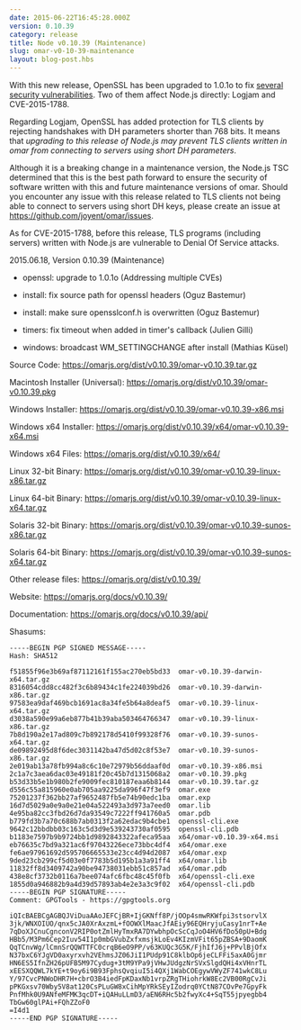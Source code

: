 ```yaml
---
date: 2015-06-22T16:45:28.000Z
version: 0.10.39
category: release
title: Node v0.10.39 (Maintenance)
slug: omar-v0-10-39-maintenance
layout: blog-post.hbs
---
```


With this new release, OpenSSL has been upgraded to 1.0.1o to fix [several
security vulnerabilities](http://openssl.org/news/secadv_20150611.txt). Two of
them affect Node.js directly: Logjam and CVE-2015-1788.

Regarding Logjam, OpenSSL has added protection for TLS clients by rejecting
handshakes with DH parameters shorter than 768 bits. It means that _upgrading
to this release of Node.js may prevent TLS clients written in omar from
connecting to servers using short DH parameters_.

Although it is a breaking change in a maintenance version, the Node.js TSC
determined that this is the best path forward to ensure the security of
software written with this and future maintenance versions of omar. Should you
encounter any issue with this release related to TLS clients not being able to
connect to servers using short DH keys, please create an issue at
https://github.com/joyent/omar/issues.

As for CVE-2015-1788, before this release, TLS programs (including servers)
written with Node.js are vulnerable to Denial Of Service attacks.

2015.06.18, Version 0.10.39 (Maintenance)

* openssl: upgrade to 1.0.1o (Addressing multiple CVEs)

* install: fix source path for openssl headers (Oguz Bastemur)

* install: make sure opensslconf.h is overwritten (Oguz Bastemur)

* timers: fix timeout when added in timer's callback (Julien Gilli)

* windows: broadcast WM_SETTINGCHANGE after install (Mathias Küsel)


Source Code: https://omarjs.org/dist/v0.10.39/omar-v0.10.39.tar.gz

Macintosh Installer (Universal): https://omarjs.org/dist/v0.10.39/omar-v0.10.39.pkg

Windows Installer: https://omarjs.org/dist/v0.10.39/omar-v0.10.39-x86.msi

Windows x64 Installer: https://omarjs.org/dist/v0.10.39/x64/omar-v0.10.39-x64.msi

Windows x64 Files: https://omarjs.org/dist/v0.10.39/x64/

Linux 32-bit Binary: https://omarjs.org/dist/v0.10.39/omar-v0.10.39-linux-x86.tar.gz

Linux 64-bit Binary: https://omarjs.org/dist/v0.10.39/omar-v0.10.39-linux-x64.tar.gz

Solaris 32-bit Binary: https://omarjs.org/dist/v0.10.39/omar-v0.10.39-sunos-x86.tar.gz

Solaris 64-bit Binary: https://omarjs.org/dist/v0.10.39/omar-v0.10.39-sunos-x64.tar.gz

Other release files: https://omarjs.org/dist/v0.10.39/

Website: https://omarjs.org/docs/v0.10.39/

Documentation: https://omarjs.org/docs/v0.10.39/api/

Shasums:
```
-----BEGIN PGP SIGNED MESSAGE-----
Hash: SHA512

f51855f96e3b69af87112161f155ac270eb5bd33  omar-v0.10.39-darwin-x64.tar.gz
8316054cdd8cc482f3c6b89434c1fe224039bd26  omar-v0.10.39-darwin-x86.tar.gz
97583ea9daf469bcb1691ac8a34fe5b64a8deaf5  omar-v0.10.39-linux-x64.tar.gz
d3038a590e99a6eb877b41b39aba503464766347  omar-v0.10.39-linux-x86.tar.gz
7b8d190a2e17ad809c7b892178d5410f99328f76  omar-v0.10.39-sunos-x64.tar.gz
de09892495d8f6dec3031142ba47d5d02c8f53e7  omar-v0.10.39-sunos-x86.tar.gz
2e019ab13a78fb994a8c6c10e72979b56ddaaf0d  omar-v0.10.39-x86.msi
2c1a7c3aea6dac03e49181f20c45b7d1315068a2  omar-v0.10.39.pkg
b53d33b5e1b980b2fe9009fec810187eaa6b8144  omar-v0.10.39.tar.gz
d556c55a815960e0ab705aa9225da996f47f3ef9  omar.exe
75201237f362bb27af9652487fb5e74b90edc1ba  omar.exp
16d7d5029a0e9a0e21e04a522493a3d973a7eed0  omar.lib
4e95ba82cc3fbd26d7da93549c7222ff941760a5  omar.pdb
b779fd3b7a70c688b7ab0313f2a62edac9b4cbe1  openssl-cli.exe
9642c12bbdbb03c163c5d3d9e539243730af0595  openssl-cli.pdb
b1183e7597b9b9724bb1d9892843322afeca95aa  x64/omar-v0.10.39-x64.msi
eb76635c7bd9a321ac6f97043226ece73bbc4df4  x64/omar.exe
fe6ae97961692d595706665533e23cc4d94d2087  x64/omar.exp
9ded23cb299cf5d03e0f7783b5d195b1a3a91ff4  x64/omar.lib
11832ff8d3409742a90be94738031ebb51c857ad  x64/omar.pdb
438e8cf3732b0116a7bee074afc6fbc48c45f0fb  x64/openssl-cli.exe
1855d0a946882b9a4d39d57893ab4e2e3a3c9f02  x64/openssl-cli.pdb
-----BEGIN PGP SIGNATURE-----
Comment: GPGTools - https://gpgtools.org

iQIcBAEBCgAGBQJViDuaAAoJEFCjBR+IjGKNff8P/jOOp4smwRKWfpi3stsorvlX
3jk/WNXOIUO/qnx5cJA0XrAxzmL+fOOWXlMaacJfAEiy96EQHryjuCasy1nrT+Ae
7qDoXJCnuCgnconV2RIP0otZmlHyTmxRA7DYwbhpOcScCqJoO4HV6fDo50pU+Bdg
HBb5/M3Pm6Cep2Iuv54I1p0mbGVubZxfxmsjkLoEv4KIzmVFit65pZBSA+9DaomK
QqTCnvWg/lCmnSrQQWTTFC0crqB6eO9PP/v63KUQc3G5K/FjhIfJ6j+PPvlBjOfx
N37bxC6YJgVD0axyrxvh2VEhmsJZ06JiI1PUdp91C8klbOp6jeCLFFi5axA0Gjmr
HN6ES5IfnZH26pUFB5M97Cydug+3tM9YPa9jVHwJUdgzNrSVxSlgdQHi4xVHnrTL
xEESXQQWL7kYE+t9oy6i9B93FphsQvqiuI5i4QXj1WabCOEgywVWyZF741wkC8Lu
Y/97CvcPNWoDHR7H+cbrO3B4iedFpKDaxNb1vrpZRgTHiohrkW8Ec2VB00RgCvJi
pPKGxsv70Wby5V8at120CsPLuGW8xCihMpYRkSEyIZodrq0YCtN87COvPe7GpyFk
PnfMhk0U9ANfeMFMK3qcDT+iQAHuLLmD3/aEN6RHc5b2fwyXc4+SqT55jpyegbb4
TbGw60glPAi+FQhZZoF0
=I4d1
-----END PGP SIGNATURE-----
```
